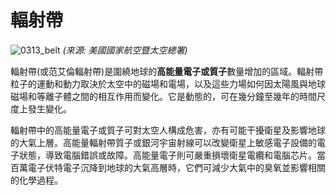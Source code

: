 # 輻射帶

![0313_belt](./static/0313_belt.png)
*(來源: 美國國家航空暨太空總署)*

輻射帶(或范艾倫輻射帶)是圍繞地球的**高能量電子或質子**數量增加的區域。輻射帶粒子的運動和動力取決於太空中的磁場和電場，以及這些力場如何因太陽風與地球磁場和等離子體之間的相互作用而變化。它是動態的，可在幾分鐘至幾年的時間尺度上發生變化。

輻射帶中的高能量電子或質子可對太空人構成危害，亦有可能干擾衛星及影響地球的大氣上層。高能量輻射帶質子或銀河宇宙射線可以改變衛星上敏感電子設備的電子狀態，導致電腦錯誤或故障。高能量電子則可嚴重損壞衛星電纜和電腦芯片。當百萬電子伏特電子沉降到地球的大氣高層時，它們可減少大氣中的臭氧並影響相關的化學過程。
